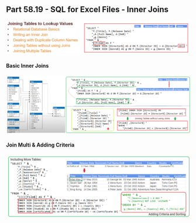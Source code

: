 ## Part 58.19 - SQL for Excel Files - Inner Joins

![injp](../images/injp.PNG)

#### Basic Inner Joins 

![injn](../images/injn.PNG)



#### Join Multi & Adding Criteria

![injc](../images/injc.PNG)
